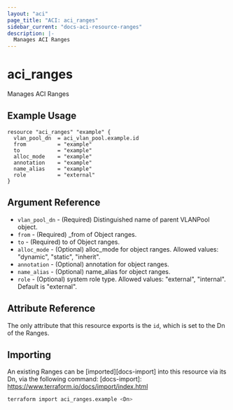 ```yaml
---
layout: "aci"
page_title: "ACI: aci_ranges"
sidebar_current: "docs-aci-resource-ranges"
description: |-
  Manages ACI Ranges
---
```


# aci_ranges #

Manages ACI Ranges

## Example Usage ##

```hcl
resource "aci_ranges" "example" {
  vlan_pool_dn  = aci_vlan_pool.example.id
  from          = "example"
  to            = "example"
  alloc_mode    = "example"
  annotation    = "example"
  name_alias    = "example"
  role          = "external"
}
```

## Argument Reference ##

* `vlan_pool_dn` - (Required) Distinguished name of parent VLANPool object.
* `from` - (Required) _from of Object ranges.
* `to` - (Required) to of Object ranges.
* `alloc_mode` - (Optional) alloc_mode for object ranges.  Allowed values: "dynamic", "static", "inherit".
* `annotation` - (Optional) annotation for object ranges.
* `name_alias` - (Optional) name_alias for object ranges.
* `role` - (Optional) system role type.  Allowed values: "external", "internal".  Default is "external".

## Attribute Reference ##

The only attribute that this resource exports is the `id`, which is set to the
Dn of the Ranges.

## Importing ##

An existing Ranges can be [imported][docs-import] into this resource via its Dn, via the following command:
[docs-import]: <https://www.terraform.io/docs/import/index.html>

```bash
terraform import aci_ranges.example <Dn>
```
